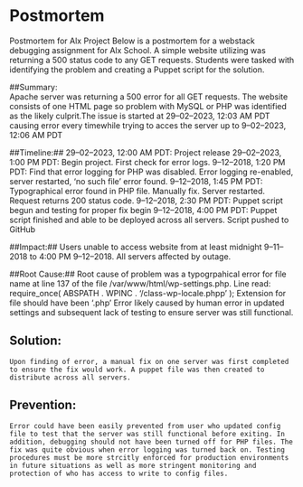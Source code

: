 #		Postmortem
Postmortem for Alx Project Below is a postmortem for a webstack debugging assignment for Alx School. A simple website utilizing was returning a 500 status code to any GET requests. Students were tasked with identifying the problem and creating a Puppet script for the solution.

##Summary:  
	Apache server was returning a 500 error for all GET requests. The website consists of one HTML page so problem with MySQL or PHP was identified as the likely culprit.The issue is started at 29–02–2023, 12:03 AM PDT causing error every timewhile trying to acces the server up to 9–02–2023, 12:06 AM PDT

##Timeline:##
	29–02–2023, 12:00 AM PDT: Project release 29–02–2023, 1:00 PM PDT: Begin project. First check for error logs. 9–12–2018, 1:20 PM PDT: Find that error logging for PHP was disabled. Error logging re-enabled, server restarted, ‘no such file’ error found. 9–12–2018, 1:45 PM PDT: Typographical error found in PHP file. Manually fix. Server restarted. Request returns 200 status code. 9–12–2018, 2:30 PM PDT: Puppet script begun and testing for proper fix begin 9–12–2018, 4:00 PM PDT: Puppet script finished and able to be deployed across all servers. Script pushed to GitHub

##Impact:## 
	Users unable to access website from at least midnight 9–11–2018 to 4:00 PM 9–12–2018. All servers affected by outage.

##Root Cause:## 
	Root cause of problem was a typogrpahical error for file name at line 137 of the file /var/www/html/wp-settings.php. Line read: require_once( ABSPATH . WPINC . ‘/class-wp-locale.phpp’ ); Extension for file should have been ‘.php’ Error likely caused by human error in updated settings and subsequent lack of testing to ensure server was still functional.

## Solution: ##
	Upon finding of error, a manual fix on one server was first completed to ensure the fix would work. A puppet file was then created to distribute across all servers.

## Prevention: ## 
	Error could have been easily prevented from user who updated config file to test that the server was still functional before exiting. In addition, debugging should not have been turned off for PHP files. The fix was quite obvious when error logging was turned back on. Testing procedures must be more strcitly enforced for production environments in future situations as well as more stringent monitoring and protection of who has access to write to config files.
